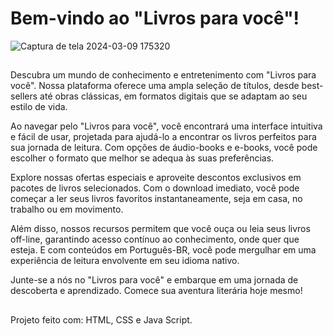 <h1>Bem-vindo ao "Livros para você"!</h1>

![Captura de tela 2024-03-09 175320](https://github.com/KevynMendes/e-comerce_livros/assets/156138743/f033a1d5-5fb2-415b-9ead-88d974a97e90)
##

Descubra um mundo de conhecimento e entretenimento com "Livros para você". Nossa plataforma oferece uma ampla seleção de títulos, desde best-sellers até obras clássicas, em formatos digitais que se adaptam ao seu estilo de vida.

Ao navegar pelo "Livros para você", você encontrará uma interface intuitiva e fácil de usar, projetada para ajudá-lo a encontrar os livros perfeitos para sua jornada de leitura. Com opções de áudio-books e e-books, você pode escolher o formato que melhor se adequa às suas preferências.

Explore nossas ofertas especiais e aproveite descontos exclusivos em pacotes de livros selecionados. Com o download imediato, você pode começar a ler seus livros favoritos instantaneamente, seja em casa, no trabalho ou em movimento.

Além disso, nossos recursos permitem que você ouça ou leia seus livros off-line, garantindo acesso contínuo ao conhecimento, onde quer que esteja. E com conteúdos em Português-BR, você pode mergulhar em uma experiência de leitura envolvente em seu idioma nativo.

Junte-se a nós no "Livros para você" e embarque em uma jornada de descoberta e aprendizado. Comece sua aventura literária hoje mesmo!
##
Projeto feito com: HTML, CSS e Java Script.
